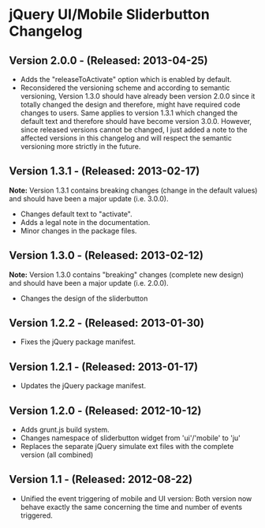 jQuery UI/Mobile Sliderbutton Changelog
=======================================

Version 2.0.0 - (Released: 2013-04-25)
-------------
* Adds the "releaseToActivate" option which is enabled by default.
* Reconsidered the versioning scheme and according to semantic versioning,
  Version 1.3.0 should have already been version 2.0.0 since it totally changed
  the design and therefore, might have required code changes to users.
  Same applies to version 1.3.1 which changed the default text and therefore should
  have become version 3.0.0. However, since released versions cannot be changed,
  I just added a note to the affected versions in this changelog and will respect
  the semantic versioning more strictly in the future.

Version 1.3.1 - (Released: 2013-02-17)
-------------
**Note:** Version 1.3.1 contains breaking changes (change in the default values)
and should have been a major update (i.e. 3.0.0).

* Changes default text to "activate".
* Adds a legal note in the documentation.
* Minor changes in the package files.

Version 1.3.0 - (Released: 2013-02-12)
-------------
**Note:** Version 1.3.0 contains "breaking" changes (complete new design)
and should have been a major update (i.e. 2.0.0).

* Changes the design of the sliderbutton

Version 1.2.2 - (Released: 2013-01-30)
-------------
* Fixes the jQuery package manifest.

Version 1.2.1 - (Released: 2013-01-17)
-------------
* Updates the jQuery package manifest.

Version 1.2.0 - (Released: 2012-10-12)
-------------
* Adds grunt.js build system.
* Changes namespace of sliderbutton widget from 'ui'/'mobile' to 'ju'
* Replaces the separate jQuery simulate ext files with the complete version (all combined)

Version 1.1 - (Released: 2012-08-22)
-----------
* Unified the event triggering of mobile and UI version: Both version now behave
  exactly the same concerning the time and number of events triggered.